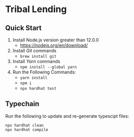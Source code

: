 # Tribal Lending

## Quick Start

1. Install Node.js version greater than 12.0.0
    * <https://nodejs.org/en/download/>
1. Install *Git* commands
    * ```brew install git```
1. Install *Yarn* commands
    * ```npm install --global yarn```
1. Run the Following Commands:
    * ```yarn install```
    * ```npm i```
    * ```npx hardhat test```

## Typechain
Run the following to update and re-generate typescipt files:
```
npx hardhat clean
npx hardhat compile
```


